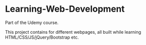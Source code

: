 # Learning-Web-Development
Part of the Udemy course.

This project contains for different webpages, all built while learning HTML/CSS/JS/jQuery/Bootstrap etc.
